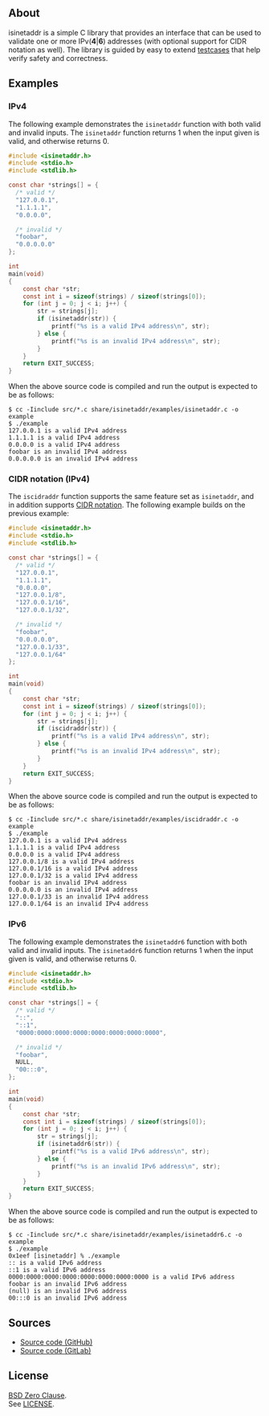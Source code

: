 ## About

isinetaddr is a simple C library that provides an interface that can
be used to validate one or more IPv(<b>4</b>|<b>6</b>) addresses
(with optional support for CIDR notation as well). The library is
guided by easy to extend [testcases](test/) that help verify safety
and correctness.

## Examples

### IPv4

The following example demonstrates the `isinetaddr` function with
both valid and invalid inputs. The `isinetaddr` function returns 1
when the input given is valid, and otherwise returns 0.

```C
#include <isinetaddr.h>
#include <stdio.h>
#include <stdlib.h>

const char *strings[] = {
  /* valid */
  "127.0.0.1",
  "1.1.1.1",
  "0.0.0.0",

  /* invalid */
  "foobar",
  "0.0.0.0.0"
};

int
main(void)
{
    const char *str;
    const int i = sizeof(strings) / sizeof(strings[0]);
    for (int j = 0; j < i; j++) {
        str = strings[j];
        if (isinetaddr(str)) {
            printf("%s is a valid IPv4 address\n", str);
        } else {
            printf("%s is an invalid IPv4 address\n", str);
        }
    }
    return EXIT_SUCCESS;
}
```

When the above source code is compiled and run the output is
expected to be as follows:

```
$ cc -Iinclude src/*.c share/isinetaddr/examples/isinetaddr.c -o example
$ ./example
127.0.0.1 is a valid IPv4 address
1.1.1.1 is a valid IPv4 address
0.0.0.0 is a valid IPv4 address
foobar is an invalid IPv4 address
0.0.0.0.0 is an invalid IPv4 address
```

### CIDR notation (IPv4)

The `iscidraddr` function supports the same feature set as `isinetaddr`, and
in addition supports
[CIDR notation](https://en.wikipedia.org/wiki/Classless_Inter-Domain_Routing#CIDR_notation).
The following example builds on the previous example:

```C
#include <isinetaddr.h>
#include <stdio.h>
#include <stdlib.h>

const char *strings[] = {
  /* valid */
  "127.0.0.1",
  "1.1.1.1",
  "0.0.0.0",
  "127.0.0.1/8",
  "127.0.0.1/16",
  "127.0.0.1/32",

  /* invalid */
  "foobar",
  "0.0.0.0.0",
  "127.0.0.1/33",
  "127.0.0.1/64"
};

int
main(void)
{
    const char *str;
    const int i = sizeof(strings) / sizeof(strings[0]);
    for (int j = 0; j < i; j++) {
        str = strings[j];
        if (iscidraddr(str)) {
            printf("%s is a valid IPv4 address\n", str);
        } else {
            printf("%s is an invalid IPv4 address\n", str);
        }
    }
    return EXIT_SUCCESS;
}
```

When the above source code is compiled and run the output is
expected to be as follows:

```
$ cc -Iinclude src/*.c share/isinetaddr/examples/iscidraddr.c -o example
$ ./example
127.0.0.1 is a valid IPv4 address
1.1.1.1 is a valid IPv4 address
0.0.0.0 is a valid IPv4 address
127.0.0.1/8 is a valid IPv4 address
127.0.0.1/16 is a valid IPv4 address
127.0.0.1/32 is a valid IPv4 address
foobar is an invalid IPv4 address
0.0.0.0.0 is an invalid IPv4 address
127.0.0.1/33 is an invalid IPv4 address
127.0.0.1/64 is an invalid IPv4 address
```

### IPv6

The following example demonstrates the `isinetaddr6` function with
both valid and invalid inputs. The `isinetaddr6` function returns 1
when the input given is valid, and otherwise returns 0.

```C
#include <isinetaddr.h>
#include <stdio.h>
#include <stdlib.h>

const char *strings[] = {
  /* valid */
  "::",
  "::1",
  "0000:0000:0000:0000:0000:0000:0000:0000",

  /* invalid */
  "foobar",
  NULL,
  "00:::0",
};

int
main(void)
{
    const char *str;
    const int i = sizeof(strings) / sizeof(strings[0]);
    for (int j = 0; j < i; j++) {
        str = strings[j];
        if (isinetaddr6(str)) {
            printf("%s is a valid IPv6 address\n", str);
        } else {
            printf("%s is an invalid IPv6 address\n", str);
        }
    }
    return EXIT_SUCCESS;
}
```

When the above source code is compiled and run the output is
expected to be as follows:

```
$ cc -Iinclude src/*.c share/isinetaddr/examples/isinetaddr6.c -o example
$ ./example
0x1eef [isinetaddr] % ./example
:: is a valid IPv6 address
::1 is a valid IPv6 address
0000:0000:0000:0000:0000:0000:0000:0000 is a valid IPv6 address
foobar is an invalid IPv6 address
(null) is an invalid IPv6 address
00:::0 is an invalid IPv6 address
```

## Sources

* [Source code (GitHub)](https://github.com/0x1eef/isinetaddr#readme)
* [Source code (GitLab)](https://gitlab.com/0x1eef/isinetaddr#about)

## <a id="license"> License </a>

[BSD Zero Clause](https://choosealicense.com/licenses/0bsd/).
<br>
See [LICENSE](./LICENSE).
